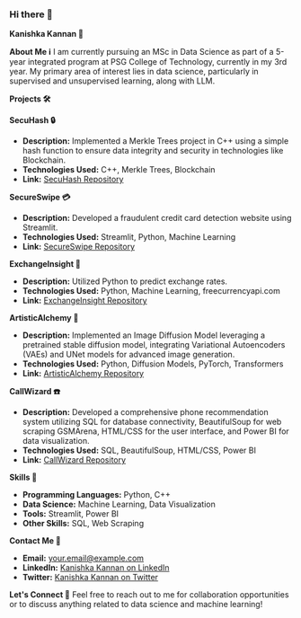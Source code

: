 ### Hi there 👋

**Kanishka Kannan 🚀**

**About Me ℹ️**
I am currently pursuing an MSc in Data Science as part of a 5-year integrated program at PSG College of Technology, currently in my 3rd year. My primary area of interest lies in data science, particularly in supervised and unsupervised learning, along with LLM.

**Projects 🛠️**

**SecuHash 🔒**
- **Description:** Implemented a Merkle Trees project in C++ using a simple hash function to ensure data integrity and security in technologies like Blockchain.
- **Technologies Used:** C++, Merkle Trees, Blockchain
- **Link:** [SecuHash Repository](link_here)

**SecureSwipe 💳**
- **Description:** Developed a fraudulent credit card detection website using Streamlit.
- **Technologies Used:** Streamlit, Python, Machine Learning
- **Link:** [SecureSwipe Repository](link_here)

**ExchangeInsight 💱**
- **Description:** Utilized Python to predict exchange rates.
- **Technologies Used:** Python, Machine Learning, freecurrencyapi.com
- **Link:** [ExchangeInsight Repository](link_here)

**ArtisticAlchemy 🎨**
- **Description:** Implemented an Image Diffusion Model leveraging a pretrained stable diffusion model, integrating Variational Autoencoders (VAEs) and UNet models for advanced image generation.
- **Technologies Used:** Python, Diffusion Models, PyTorch, Transformers
- **Link:** [ArtisticAlchemy Repository](link_here)

**CallWizard ☎️**
- **Description:** Developed a comprehensive phone recommendation system utilizing SQL for database connectivity, BeautifulSoup for web scraping GSMArena, HTML/CSS for the user interface, and Power BI for data visualization.
- **Technologies Used:** SQL, BeautifulSoup, HTML/CSS, Power BI
- **Link:** [CallWizard Repository](link_here)

**Skills 🧠**
- **Programming Languages:** Python, C++
- **Data Science:** Machine Learning, Data Visualization
- **Tools:** Streamlit, Power BI
- **Other Skills:** SQL, Web Scraping

**Contact Me 📧**
- **Email:** your.email@example.com
- **LinkedIn:** [Kanishka Kannan on LinkedIn](https://www.linkedin.com/in/kanishka-kannan)
- **Twitter:** [Kanishka Kannan on Twitter](https://twitter.com/your_twitter_handle)

**Let's Connect 🔗**
Feel free to reach out to me for collaboration opportunities or to discuss anything related to data science and machine learning!
